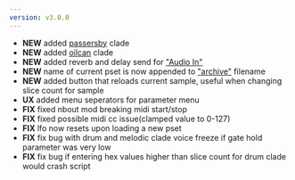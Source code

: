 ```yaml
---
version: v3.0.0
---
```

- **NEW** added [passersby](#passersby) clade
- **NEW** added [oilcan](#oilcan) clade
- **NEW** added reverb and delay send for ["Audio In"](#audio-in)
- **NEW** name of current pset is now appended to ["archive"](#archive) filename
- **NEW** added button that reloads current sample, useful when changing slice count for sample
- **UX** added menu seperators for parameter menu
- **FIX** fixed nbout mod breaking midi start/stop
- **FIX** fixed possible midi cc issue(clamped value to 0-127)
- **FIX** lfo now resets upon loading a new pset
- **FIX** fix bug with drum and melodic clade voice freeze if gate hold parameter was very low
- **FIX** fix bug if entering hex values higher than slice count for drum clade would crash script